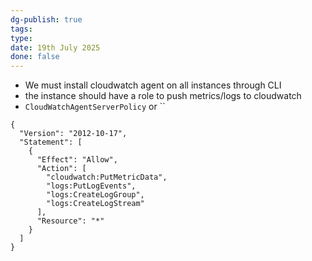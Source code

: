```yaml
---
dg-publish: true
tags: 
type: 
date: 19th July 2025
done: false
---
```


- We must install cloudwatch agent on all instances through CLI
- the instance should have a role to push metrics/logs to cloudwatch
- `CloudWatchAgentServerPolicy` or ``
```
{
  "Version": "2012-10-17",
  "Statement": [
    {
      "Effect": "Allow",
      "Action": [
        "cloudwatch:PutMetricData",
        "logs:PutLogEvents",
        "logs:CreateLogGroup",
        "logs:CreateLogStream"
      ],
      "Resource": "*"
    }
  ]
}

```
